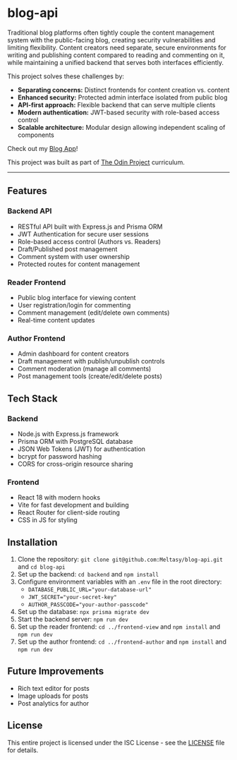 # blog-api

Traditional blog platforms often tightly couple the content management system with the public-facing blog, creating security vulnerabilities and limiting flexibility. Content creators need separate, secure environments for writing and publishing content compared to reading and commenting on it, while maintaining a unified backend that serves both interfaces efficiently.

This project solves these challenges by:

* **Separating concerns:** Distinct frontends for content creation vs. content 
* **Enhanced security:** Protected admin interface isolated from public blog
* **API-first approach:** Flexible backend that can serve multiple clients
* **Modern authentication:** JWT-based security with role-based access control
* **Scalable architecture:** Modular design allowing independent scaling of components

Check out my [Blog App](https://blog-api-view.netlify.app/)!

This project was built as part of [The Odin Project](https://www.theodinproject.com/lessons/node-path-nodejs-blog-api) curriculum.

***

## Features

### Backend API

* RESTful API built with Express.js and Prisma ORM
* JWT Authentication for secure user sessions
* Role-based access control (Authors vs. Readers)
* Draft/Published post management
* Comment system with user ownership
* Protected routes for content management

### Reader Frontend

* Public blog interface for viewing content
* User registration/login for commenting
* Comment management (edit/delete own comments)
* Real-time content updates

### Author Frontend

* Admin dashboard for content creators
* Draft management with publish/unpublish controls
* Comment moderation (manage all comments)
* Post management tools (create/edit/delete posts)

## Tech Stack

### Backend

* Node.js with Express.js framework
* Prisma ORM with PostgreSQL database
* JSON Web Tokens (JWT) for authentication
* bcrypt for password hashing
* CORS for cross-origin resource sharing

### Frontend

* React 18 with modern hooks
* Vite for fast development and building
* React Router for client-side routing
* CSS in JS for styling

## Installation

1. Clone the repository: `git clone git@github.com:Meltasy/blog-api.git` and `cd blog-api`
2. Set up the backend: `cd backend` and `npm install`
3. Configure environment variables with an `.env` file in the root directory:
    * `DATABASE_PUBLIC_URL="your-database-url"`
    * `JWT_SECRET="your-secret-key"`
    * `AUTHOR_PASSCODE="your-author-passcode"`
4. Set up the database: `npx prisma migrate dev`
5. Start the backend server: `npm run dev`
6. Set up the reader frontend: `cd ../frontend-view` and `npm install` and `npm run dev`
7. Set up the author frontend: `cd ../frontend-author` and `npm install` and `npm run dev`

## Future Improvements

* Rich text editor for posts
* Image uploads for posts
* Post analytics for author

## License

This entire project is licensed under the ISC License - see the [LICENSE](LICENSE) file for details.